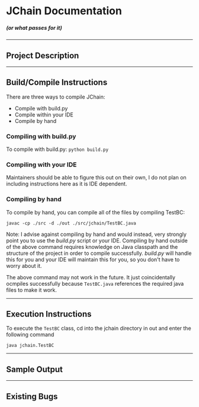 # JChain Documentation
##### (or what passes for it)

---
## Project Description

---
## Build/Compile Instructions
There are three ways to compile JChain:
- Compile with build.py
- Compile within your IDE
- Compile by hand

### Compiling with build.py
To compile with build.py:
`python build.py`

### Compiling with your IDE
Maintainers should be able to figure this out on their own, I do not plan on including instructions here as it is IDE dependent.

### Compiling by hand
To compile by hand, you can compile all of the files by compiling TestBC:

`javac -cp ./src -d ./out ./src/jchain/TestBC.java`

Note: I advise against compiling by hand and would instead, very strongly point you to use the *build.py* script or your IDE. Compiling by hand outside of the above command requires knowledge on Java classpath and the structure of the project in order to compile successfully. *build.py* will handle this for you and your IDE will maintain this for you, so you don't have to worry about it.

The above command may not work in the future. It just coincidentally ocmpiles successfully because `TestBC.java` references the required java files to make it work.

---
## Execution Instructions
To execute the `TestBC` class, cd into the jchain directory in out and enter the following command

`java jchain.TestBC`

---
## Sample Output


---
## Existing Bugs

